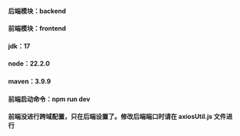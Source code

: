 #### 后端模块：backend
#### 前端模块：frontend
#### jdk：17
#### node：22.2.0
#### maven：3.9.9
#### 前端启动命令：npm run dev
#### 前端没进行跨域配置，只在后端设置了。修改后端端口时请在 axiosUtil.js 文件进行

